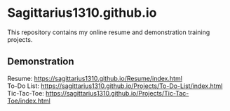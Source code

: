 # Sagittarius1310.github.io
This repository contains my online resume and demonstration training projects.<br>

## Demonstration
Resume: https://sagittarius1310.github.io/Resume/index.html<br>
To-Do List: https://sagittarius1310.github.io/Projects/To-Do-List/index.html<br>
Tic-Tac-Toe: https://sagittarius1310.github.io/Projects/Tic-Tac-Toe/index.html
